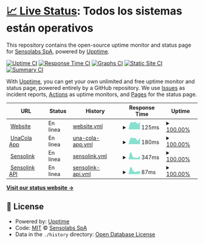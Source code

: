 # [📈 Live Status](https://status.sensolabs.cl): <!--live status--> **Todos los sistemas están operativos**

This repository contains the open-source uptime monitor and status page for [Sensolabs SpA](https://status.sensolabs.cl), powered by [Upptime](https://github.com/upptime/upptime).

[![Uptime CI](https://github.com/sensolabs/status/workflows/Uptime%20CI/badge.svg)](https://github.com/sensolabs/status/actions?query=workflow%3A%22Uptime+CI%22)
[![Response Time CI](https://github.com/sensolabs/status/workflows/Response%20Time%20CI/badge.svg)](https://github.com/sensolabs/status/actions?query=workflow%3A%22Response+Time+CI%22)
[![Graphs CI](https://github.com/sensolabs/status/workflows/Graphs%20CI/badge.svg)](https://github.com/sensolabs/status/actions?query=workflow%3A%22Graphs+CI%22)
[![Static Site CI](https://github.com/sensolabs/status/workflows/Static%20Site%20CI/badge.svg)](https://github.com/sensolabs/status/actions?query=workflow%3A%22Static+Site+CI%22)
[![Summary CI](https://github.com/sensolabs/status/workflows/Summary%20CI/badge.svg)](https://github.com/sensolabs/status/actions?query=workflow%3A%22Summary+CI%22)

With [Upptime](https://upptime.js.org), you can get your own unlimited and free uptime monitor and status page, powered entirely by a GitHub repository. We use [Issues](https://github.com/sensolabs/status/issues) as incident reports, [Actions](https://github.com/sensolabs/status/actions) as uptime monitors, and [Pages](https://status.sensolabs.cl) for the status page.

<!--start: status pages-->
<!-- This summary is generated by Upptime (https://github.com/upptime/upptime) -->
<!-- Do not edit this manually, your changes will be overwritten -->
<!-- prettier-ignore -->
| URL | Status | History | Response Time | Uptime |
| --- | ------ | ------- | ------------- | ------ |
| <img alt="" src="https://favicons.githubusercontent.com/sensolabs.cl" height="13"> [Website](https://sensolabs.cl) | En linea | [website.yml](https://github.com/sensolabs/status/commits/HEAD/history/website.yml) | <details><summary><img alt="Response time graph" src="./graphs/website/response-time-week.png" height="20"> 125ms</summary><br><a href="https://status.sensolabs.cl/history/website"><img alt="Response time 125" src="https://img.shields.io/endpoint?url=https%3A%2F%2Fraw.githubusercontent.com%2Fsensolabs%2Fstatus%2FHEAD%2Fapi%2Fwebsite%2Fresponse-time.json"></a><br><a href="https://status.sensolabs.cl/history/website"><img alt="24-hour response time 125" src="https://img.shields.io/endpoint?url=https%3A%2F%2Fraw.githubusercontent.com%2Fsensolabs%2Fstatus%2FHEAD%2Fapi%2Fwebsite%2Fresponse-time-day.json"></a><br><a href="https://status.sensolabs.cl/history/website"><img alt="7-day response time 125" src="https://img.shields.io/endpoint?url=https%3A%2F%2Fraw.githubusercontent.com%2Fsensolabs%2Fstatus%2FHEAD%2Fapi%2Fwebsite%2Fresponse-time-week.json"></a><br><a href="https://status.sensolabs.cl/history/website"><img alt="30-day response time 125" src="https://img.shields.io/endpoint?url=https%3A%2F%2Fraw.githubusercontent.com%2Fsensolabs%2Fstatus%2FHEAD%2Fapi%2Fwebsite%2Fresponse-time-month.json"></a><br><a href="https://status.sensolabs.cl/history/website"><img alt="1-year response time 125" src="https://img.shields.io/endpoint?url=https%3A%2F%2Fraw.githubusercontent.com%2Fsensolabs%2Fstatus%2FHEAD%2Fapi%2Fwebsite%2Fresponse-time-year.json"></a></details> | <details><summary><a href="https://status.sensolabs.cl/history/website">100.00%</a></summary><a href="https://status.sensolabs.cl/history/website"><img alt="All-time uptime 100.00%" src="https://img.shields.io/endpoint?url=https%3A%2F%2Fraw.githubusercontent.com%2Fsensolabs%2Fstatus%2FHEAD%2Fapi%2Fwebsite%2Fuptime.json"></a><br><a href="https://status.sensolabs.cl/history/website"><img alt="24-hour uptime 100.00%" src="https://img.shields.io/endpoint?url=https%3A%2F%2Fraw.githubusercontent.com%2Fsensolabs%2Fstatus%2FHEAD%2Fapi%2Fwebsite%2Fuptime-day.json"></a><br><a href="https://status.sensolabs.cl/history/website"><img alt="7-day uptime 100.00%" src="https://img.shields.io/endpoint?url=https%3A%2F%2Fraw.githubusercontent.com%2Fsensolabs%2Fstatus%2FHEAD%2Fapi%2Fwebsite%2Fuptime-week.json"></a><br><a href="https://status.sensolabs.cl/history/website"><img alt="30-day uptime 100.00%" src="https://img.shields.io/endpoint?url=https%3A%2F%2Fraw.githubusercontent.com%2Fsensolabs%2Fstatus%2FHEAD%2Fapi%2Fwebsite%2Fuptime-month.json"></a><br><a href="https://status.sensolabs.cl/history/website"><img alt="1-year uptime 100.00%" src="https://img.shields.io/endpoint?url=https%3A%2F%2Fraw.githubusercontent.com%2Fsensolabs%2Fstatus%2FHEAD%2Fapi%2Fwebsite%2Fuptime-year.json"></a></details>
| <img alt="" src="https://favicons.githubusercontent.com/1-cola.cl" height="13"> [UnaCola App](https://1-cola.cl) | En linea | [una-cola-app.yml](https://github.com/sensolabs/status/commits/HEAD/history/una-cola-app.yml) | <details><summary><img alt="Response time graph" src="./graphs/una-cola-app/response-time-week.png" height="20"> 180ms</summary><br><a href="https://status.sensolabs.cl/history/una-cola-app"><img alt="Response time 180" src="https://img.shields.io/endpoint?url=https%3A%2F%2Fraw.githubusercontent.com%2Fsensolabs%2Fstatus%2FHEAD%2Fapi%2Funa-cola-app%2Fresponse-time.json"></a><br><a href="https://status.sensolabs.cl/history/una-cola-app"><img alt="24-hour response time 180" src="https://img.shields.io/endpoint?url=https%3A%2F%2Fraw.githubusercontent.com%2Fsensolabs%2Fstatus%2FHEAD%2Fapi%2Funa-cola-app%2Fresponse-time-day.json"></a><br><a href="https://status.sensolabs.cl/history/una-cola-app"><img alt="7-day response time 180" src="https://img.shields.io/endpoint?url=https%3A%2F%2Fraw.githubusercontent.com%2Fsensolabs%2Fstatus%2FHEAD%2Fapi%2Funa-cola-app%2Fresponse-time-week.json"></a><br><a href="https://status.sensolabs.cl/history/una-cola-app"><img alt="30-day response time 180" src="https://img.shields.io/endpoint?url=https%3A%2F%2Fraw.githubusercontent.com%2Fsensolabs%2Fstatus%2FHEAD%2Fapi%2Funa-cola-app%2Fresponse-time-month.json"></a><br><a href="https://status.sensolabs.cl/history/una-cola-app"><img alt="1-year response time 180" src="https://img.shields.io/endpoint?url=https%3A%2F%2Fraw.githubusercontent.com%2Fsensolabs%2Fstatus%2FHEAD%2Fapi%2Funa-cola-app%2Fresponse-time-year.json"></a></details> | <details><summary><a href="https://status.sensolabs.cl/history/una-cola-app">100.00%</a></summary><a href="https://status.sensolabs.cl/history/una-cola-app"><img alt="All-time uptime 100.00%" src="https://img.shields.io/endpoint?url=https%3A%2F%2Fraw.githubusercontent.com%2Fsensolabs%2Fstatus%2FHEAD%2Fapi%2Funa-cola-app%2Fuptime.json"></a><br><a href="https://status.sensolabs.cl/history/una-cola-app"><img alt="24-hour uptime 100.00%" src="https://img.shields.io/endpoint?url=https%3A%2F%2Fraw.githubusercontent.com%2Fsensolabs%2Fstatus%2FHEAD%2Fapi%2Funa-cola-app%2Fuptime-day.json"></a><br><a href="https://status.sensolabs.cl/history/una-cola-app"><img alt="7-day uptime 100.00%" src="https://img.shields.io/endpoint?url=https%3A%2F%2Fraw.githubusercontent.com%2Fsensolabs%2Fstatus%2FHEAD%2Fapi%2Funa-cola-app%2Fuptime-week.json"></a><br><a href="https://status.sensolabs.cl/history/una-cola-app"><img alt="30-day uptime 100.00%" src="https://img.shields.io/endpoint?url=https%3A%2F%2Fraw.githubusercontent.com%2Fsensolabs%2Fstatus%2FHEAD%2Fapi%2Funa-cola-app%2Fuptime-month.json"></a><br><a href="https://status.sensolabs.cl/history/una-cola-app"><img alt="1-year uptime 100.00%" src="https://img.shields.io/endpoint?url=https%3A%2F%2Fraw.githubusercontent.com%2Fsensolabs%2Fstatus%2FHEAD%2Fapi%2Funa-cola-app%2Fuptime-year.json"></a></details>
| <img alt="" src="https://favicons.githubusercontent.com/sensol.ink" height="13"> [Sensolink](https://sensol.ink) | En linea | [sensolink.yml](https://github.com/sensolabs/status/commits/HEAD/history/sensolink.yml) | <details><summary><img alt="Response time graph" src="./graphs/sensolink/response-time-week.png" height="20"> 347ms</summary><br><a href="https://status.sensolabs.cl/history/sensolink"><img alt="Response time 347" src="https://img.shields.io/endpoint?url=https%3A%2F%2Fraw.githubusercontent.com%2Fsensolabs%2Fstatus%2FHEAD%2Fapi%2Fsensolink%2Fresponse-time.json"></a><br><a href="https://status.sensolabs.cl/history/sensolink"><img alt="24-hour response time 347" src="https://img.shields.io/endpoint?url=https%3A%2F%2Fraw.githubusercontent.com%2Fsensolabs%2Fstatus%2FHEAD%2Fapi%2Fsensolink%2Fresponse-time-day.json"></a><br><a href="https://status.sensolabs.cl/history/sensolink"><img alt="7-day response time 347" src="https://img.shields.io/endpoint?url=https%3A%2F%2Fraw.githubusercontent.com%2Fsensolabs%2Fstatus%2FHEAD%2Fapi%2Fsensolink%2Fresponse-time-week.json"></a><br><a href="https://status.sensolabs.cl/history/sensolink"><img alt="30-day response time 347" src="https://img.shields.io/endpoint?url=https%3A%2F%2Fraw.githubusercontent.com%2Fsensolabs%2Fstatus%2FHEAD%2Fapi%2Fsensolink%2Fresponse-time-month.json"></a><br><a href="https://status.sensolabs.cl/history/sensolink"><img alt="1-year response time 347" src="https://img.shields.io/endpoint?url=https%3A%2F%2Fraw.githubusercontent.com%2Fsensolabs%2Fstatus%2FHEAD%2Fapi%2Fsensolink%2Fresponse-time-year.json"></a></details> | <details><summary><a href="https://status.sensolabs.cl/history/sensolink">100.00%</a></summary><a href="https://status.sensolabs.cl/history/sensolink"><img alt="All-time uptime 100.00%" src="https://img.shields.io/endpoint?url=https%3A%2F%2Fraw.githubusercontent.com%2Fsensolabs%2Fstatus%2FHEAD%2Fapi%2Fsensolink%2Fuptime.json"></a><br><a href="https://status.sensolabs.cl/history/sensolink"><img alt="24-hour uptime 100.00%" src="https://img.shields.io/endpoint?url=https%3A%2F%2Fraw.githubusercontent.com%2Fsensolabs%2Fstatus%2FHEAD%2Fapi%2Fsensolink%2Fuptime-day.json"></a><br><a href="https://status.sensolabs.cl/history/sensolink"><img alt="7-day uptime 100.00%" src="https://img.shields.io/endpoint?url=https%3A%2F%2Fraw.githubusercontent.com%2Fsensolabs%2Fstatus%2FHEAD%2Fapi%2Fsensolink%2Fuptime-week.json"></a><br><a href="https://status.sensolabs.cl/history/sensolink"><img alt="30-day uptime 100.00%" src="https://img.shields.io/endpoint?url=https%3A%2F%2Fraw.githubusercontent.com%2Fsensolabs%2Fstatus%2FHEAD%2Fapi%2Fsensolink%2Fuptime-month.json"></a><br><a href="https://status.sensolabs.cl/history/sensolink"><img alt="1-year uptime 100.00%" src="https://img.shields.io/endpoint?url=https%3A%2F%2Fraw.githubusercontent.com%2Fsensolabs%2Fstatus%2FHEAD%2Fapi%2Fsensolink%2Fuptime-year.json"></a></details>
| <img alt="" src="https://favicons.githubusercontent.com/api.sensol.ink" height="13"> [Sensolink API](https://api.sensol.ink) | En linea | [sensolink-api.yml](https://github.com/sensolabs/status/commits/HEAD/history/sensolink-api.yml) | <details><summary><img alt="Response time graph" src="./graphs/sensolink-api/response-time-week.png" height="20"> 87ms</summary><br><a href="https://status.sensolabs.cl/history/sensolink-api"><img alt="Response time 87" src="https://img.shields.io/endpoint?url=https%3A%2F%2Fraw.githubusercontent.com%2Fsensolabs%2Fstatus%2FHEAD%2Fapi%2Fsensolink-api%2Fresponse-time.json"></a><br><a href="https://status.sensolabs.cl/history/sensolink-api"><img alt="24-hour response time 87" src="https://img.shields.io/endpoint?url=https%3A%2F%2Fraw.githubusercontent.com%2Fsensolabs%2Fstatus%2FHEAD%2Fapi%2Fsensolink-api%2Fresponse-time-day.json"></a><br><a href="https://status.sensolabs.cl/history/sensolink-api"><img alt="7-day response time 87" src="https://img.shields.io/endpoint?url=https%3A%2F%2Fraw.githubusercontent.com%2Fsensolabs%2Fstatus%2FHEAD%2Fapi%2Fsensolink-api%2Fresponse-time-week.json"></a><br><a href="https://status.sensolabs.cl/history/sensolink-api"><img alt="30-day response time 87" src="https://img.shields.io/endpoint?url=https%3A%2F%2Fraw.githubusercontent.com%2Fsensolabs%2Fstatus%2FHEAD%2Fapi%2Fsensolink-api%2Fresponse-time-month.json"></a><br><a href="https://status.sensolabs.cl/history/sensolink-api"><img alt="1-year response time 87" src="https://img.shields.io/endpoint?url=https%3A%2F%2Fraw.githubusercontent.com%2Fsensolabs%2Fstatus%2FHEAD%2Fapi%2Fsensolink-api%2Fresponse-time-year.json"></a></details> | <details><summary><a href="https://status.sensolabs.cl/history/sensolink-api">100.00%</a></summary><a href="https://status.sensolabs.cl/history/sensolink-api"><img alt="All-time uptime 100.00%" src="https://img.shields.io/endpoint?url=https%3A%2F%2Fraw.githubusercontent.com%2Fsensolabs%2Fstatus%2FHEAD%2Fapi%2Fsensolink-api%2Fuptime.json"></a><br><a href="https://status.sensolabs.cl/history/sensolink-api"><img alt="24-hour uptime 100.00%" src="https://img.shields.io/endpoint?url=https%3A%2F%2Fraw.githubusercontent.com%2Fsensolabs%2Fstatus%2FHEAD%2Fapi%2Fsensolink-api%2Fuptime-day.json"></a><br><a href="https://status.sensolabs.cl/history/sensolink-api"><img alt="7-day uptime 100.00%" src="https://img.shields.io/endpoint?url=https%3A%2F%2Fraw.githubusercontent.com%2Fsensolabs%2Fstatus%2FHEAD%2Fapi%2Fsensolink-api%2Fuptime-week.json"></a><br><a href="https://status.sensolabs.cl/history/sensolink-api"><img alt="30-day uptime 100.00%" src="https://img.shields.io/endpoint?url=https%3A%2F%2Fraw.githubusercontent.com%2Fsensolabs%2Fstatus%2FHEAD%2Fapi%2Fsensolink-api%2Fuptime-month.json"></a><br><a href="https://status.sensolabs.cl/history/sensolink-api"><img alt="1-year uptime 100.00%" src="https://img.shields.io/endpoint?url=https%3A%2F%2Fraw.githubusercontent.com%2Fsensolabs%2Fstatus%2FHEAD%2Fapi%2Fsensolink-api%2Fuptime-year.json"></a></details>

<!--end: status pages-->

[**Visit our status website →**](https://status.sensolabs.cl)

## 📄 License

- Powered by: [Upptime](https://github.com/upptime/upptime)
- Code: [MIT](./LICENSE) © [Sensolabs SpA](https://status.sensolabs.cl)
- Data in the `./history` directory: [Open Database License](https://opendatacommons.org/licenses/odbl/1-0/)
